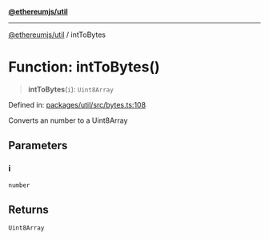 [**@ethereumjs/util**](../README.md)

***

[@ethereumjs/util](../README.md) / intToBytes

# Function: intToBytes()

> **intToBytes**(`i`): `Uint8Array`

Defined in: [packages/util/src/bytes.ts:108](https://github.com/ethereumjs/ethereumjs-monorepo/blob/master/packages/util/src/bytes.ts#L108)

Converts an number to a Uint8Array

## Parameters

### i

`number`

## Returns

`Uint8Array`
